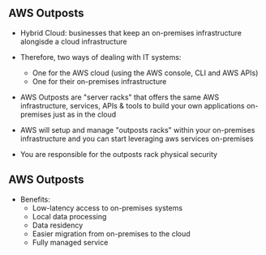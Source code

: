 ## AWS Outposts
- Hybrid Cloud: businesses that keep an on-premises infrastructure alongisde a cloud infrastructure

- Therefore, two ways of dealing with IT systems:
    - One for the AWS cloud (using the AWS console, CLI and AWS APIs)
    - One for their on-premises infrastructure
- AWS Outposts are "server racks" that offers the same AWS infrastructure, services, APIs & tools to build your own applications on-premises just as in the cloud

- AWS will setup and manage "outposts racks" within your on-premises infrastructure and you can start leveraging aws services on-premises
- You are responsible for the outposts rack physical security

## AWS Outposts
- Benefits:
    - Low-latency access to on-premises systems
    - Local data processing
    - Data residency 
    - Easier migration from on-premises to the cloud
    - Fully managed service

